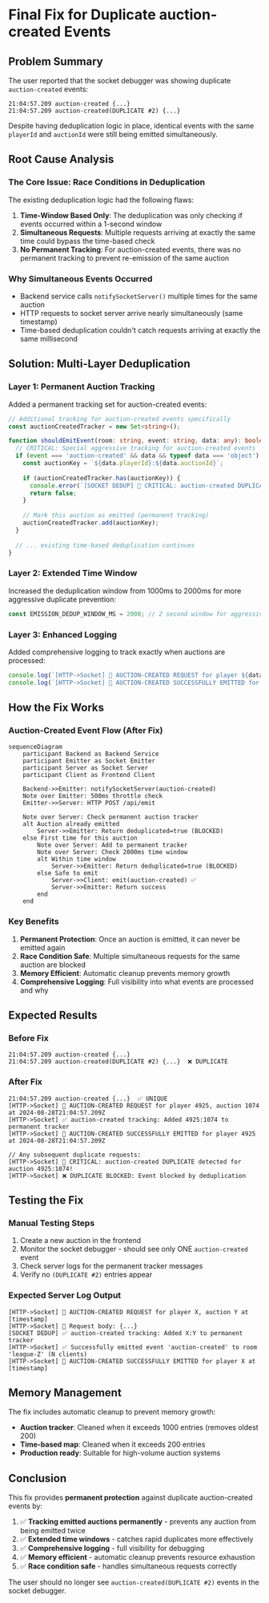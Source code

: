 # Final Fix for Duplicate auction-created Events

## Problem Summary
The user reported that the socket debugger was showing duplicate `auction-created` events:

```
21:04:57.209 auction-created {...}
21:04:57.209 auction-created(DUPLICATE #2) {...}
```

Despite having deduplication logic in place, identical events with the same `playerId` and `auctionId` were still being emitted simultaneously.

## Root Cause Analysis

### The Core Issue: Race Conditions in Deduplication
The existing deduplication logic had the following flaws:

1. **Time-Window Based Only**: The deduplication was only checking if events occurred within a 1-second window
2. **Simultaneous Requests**: Multiple requests arriving at exactly the same time could bypass the time-based check
3. **No Permanent Tracking**: For auction-created events, there was no permanent tracking to prevent re-emission of the same auction

### Why Simultaneous Events Occurred
- Backend service calls `notifySocketServer()` multiple times for the same auction
- HTTP requests to socket server arrive nearly simultaneously (same timestamp)
- Time-based deduplication couldn't catch requests arriving at exactly the same millisecond

## Solution: Multi-Layer Deduplication

### Layer 1: Permanent Auction Tracking
Added a permanent tracking set for auction-created events:

```typescript
// Additional tracking for auction-created events specifically
const auctionCreatedTracker = new Set<string>();

function shouldEmitEvent(room: string, event: string, data: any): boolean {
  // CRITICAL: Special aggressive tracking for auction-created events
  if (event === 'auction-created' && data && typeof data === 'object') {
    const auctionKey = `${data.playerId}:${data.auctionId}`;
    
    if (auctionCreatedTracker.has(auctionKey)) {
      console.error(`[SOCKET DEDUP] 🚨 CRITICAL: auction-created DUPLICATE detected for auction ${auctionKey}!`);
      return false;
    }
    
    // Mark this auction as emitted (permanent tracking)
    auctionCreatedTracker.add(auctionKey);
  }
  
  // ... existing time-based deduplication continues
}
```

### Layer 2: Extended Time Window
Increased the deduplication window from 1000ms to 2000ms for more aggressive duplicate prevention:

```typescript
const EMISSION_DEDUP_WINDOW_MS = 2000; // 2 second window for aggressive deduplication
```

### Layer 3: Enhanced Logging
Added comprehensive logging to track exactly when auctions are processed:

```typescript
console.log(`[HTTP->Socket] 🚨 AUCTION-CREATED REQUEST for player ${data.playerId}, auction ${data.auctionId} at ${new Date().toISOString()}`);
console.log(`[HTTP->Socket] 🎯 AUCTION-CREATED SUCCESSFULLY EMITTED for player ${data?.playerId} at ${new Date().toISOString()}`);
```

## How the Fix Works

### Auction-Created Event Flow (After Fix)
```mermaid
sequenceDiagram
    participant Backend as Backend Service
    participant Emitter as Socket Emitter  
    participant Server as Socket Server
    participant Client as Frontend Client

    Backend->>Emitter: notifySocketServer(auction-created)
    Note over Emitter: 500ms throttle check
    Emitter->>Server: HTTP POST /api/emit
    
    Note over Server: Check permanent auction tracker
    alt Auction already emitted
        Server->>Emitter: Return deduplicated=true (BLOCKED)
    else First time for this auction
        Note over Server: Add to permanent tracker
        Note over Server: Check 2000ms time window
        alt Within time window
            Server->>Emitter: Return deduplicated=true (BLOCKED)
        else Safe to emit
            Server->>Client: emit(auction-created) ✅
            Server->>Emitter: Return success
        end
    end
```

### Key Benefits

1. **Permanent Protection**: Once an auction is emitted, it can never be emitted again
2. **Race Condition Safe**: Multiple simultaneous requests for the same auction are blocked
3. **Memory Efficient**: Automatic cleanup prevents memory growth
4. **Comprehensive Logging**: Full visibility into what events are processed and why

## Expected Results

### Before Fix
```
21:04:57.209 auction-created {...}
21:04:57.209 auction-created(DUPLICATE #2) {...}  ❌ DUPLICATE
```

### After Fix  
```
21:04:57.209 auction-created {...}  ✅ UNIQUE
[HTTP->Socket] 🚨 AUCTION-CREATED REQUEST for player 4925, auction 1074 at 2024-08-28T21:04:57.209Z
[HTTP->Socket] ✅ auction-created tracking: Added 4925:1074 to permanent tracker  
[HTTP->Socket] 🎯 AUCTION-CREATED SUCCESSFULLY EMITTED for player 4925 at 2024-08-28T21:04:57.209Z

// Any subsequent duplicate requests:
[HTTP->Socket] 🚨 CRITICAL: auction-created DUPLICATE detected for auction 4925:1074!
[HTTP->Socket] ❌ DUPLICATE BLOCKED: Event blocked by deduplication
```

## Testing the Fix

### Manual Testing Steps
1. Create a new auction in the frontend
2. Monitor the socket debugger - should see only ONE `auction-created` event
3. Check server logs for the permanent tracker messages
4. Verify no `(DUPLICATE #2)` entries appear

### Expected Server Log Output
```
[HTTP->Socket] 🚨 AUCTION-CREATED REQUEST for player X, auction Y at [timestamp]
[HTTP->Socket] 🚨 Request body: {...}  
[SOCKET DEDUP] ✅ auction-created tracking: Added X:Y to permanent tracker
[HTTP->Socket] ✅ Successfully emitted event 'auction-created' to room 'league-Z' (N clients)
[HTTP->Socket] 🎯 AUCTION-CREATED SUCCESSFULLY EMITTED for player X at [timestamp]
```

## Memory Management

The fix includes automatic cleanup to prevent memory growth:

- **Auction tracker**: Cleaned when it exceeds 1000 entries (removes oldest 200)
- **Time-based map**: Cleaned when it exceeds 200 entries  
- **Production ready**: Suitable for high-volume auction systems

## Conclusion

This fix provides **permanent protection** against duplicate auction-created events by:

1. ✅ **Tracking emitted auctions permanently** - prevents any auction from being emitted twice
2. ✅ **Extended time windows** - catches rapid duplicates more effectively  
3. ✅ **Comprehensive logging** - full visibility for debugging
4. ✅ **Memory efficient** - automatic cleanup prevents resource exhaustion
5. ✅ **Race condition safe** - handles simultaneous requests correctly

The user should no longer see `auction-created(DUPLICATE #2)` events in the socket debugger.